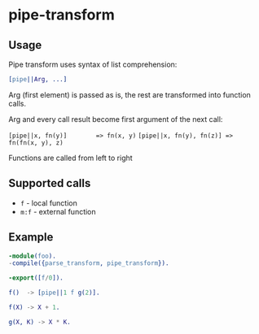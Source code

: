 # pipe-transform

## Usage

Pipe transform uses syntax of list comprehension:

```erlang
[pipe||Arg, ...]
```

Arg (first element) is passed as is, the rest are transformed into function calls.

Arg and every call result become first argument of the next call:

```[pipe||x, fn(y)]        => fn(x, y)```
```[pipe||x, fn(y), fn(z)] => fn(fn(x, y), z)```

Functions are called from left to right

## Supported calls

* `f` - local function
* `m:f` - external function

## Example

```erlang
-module(foo).
-compile({parse_transform, pipe_transform}).

-export([f/0]).

f()  -> [pipe||1 f g(2)].

f(X) -> X + 1.

g(X, K) -> X * K.
```
